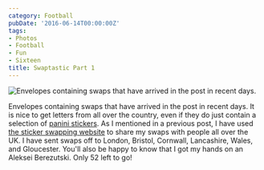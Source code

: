 ```yaml
---
category: Football
pubDate: '2016-06-14T00:00:00Z'
tags:
- Photos
- Football
- Fun
- Sixteen
title: Swaptastic Part 1
---
```

![Envelopes containing swaps that have arrived in the post in recent days.](../../assets/images/other/StickersInThePost.jpg)

Envelopes containing swaps that have arrived in the post in recent days. It is nice to get letters from all over the country, even if they do just contain a selection of [panini stickers](/euro-2016-panini-stickers/). As I mentioned in a previous post, I have used [the sticker swapping website](http://www.stickerswapping.com) to share my swaps with people all over the UK. I have sent swaps off to London, Bristol, Cornwall, Lancashire, Wales, and Gloucester. You'll also be happy to know that I got my hands on an Aleksei Berezutski. Only 52 left to go!